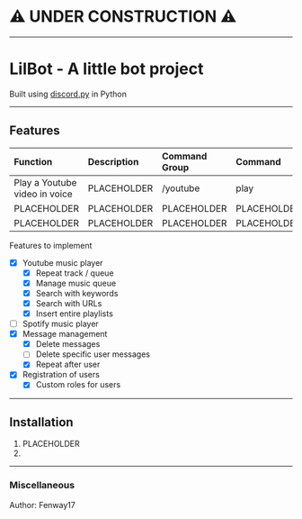 # ⚠️ UNDER CONSTRUCTION ⚠️

---

# LilBot - A little bot project

Built using [discord.py](https://github.com/Rapptz/discord.py "discord.py GitHub") in Python

---

## Features

| Function                      | Description | Command Group | Command     |
| :---------------------------- | :---------- | :------------ | :---------- |
| Play a Youtube video in voice | PLACEHOLDER | /youtube      | play        |
| PLACEHOLDER                   | PLACEHOLDER | PLACEHOLDER   | PLACEHOLDER |
| PLACEHOLDER                   | PLACEHOLDER | PLACEHOLDER   | PLACEHOLDER |

Features to implement

- [x] Youtube music player
  - [x] Repeat track / queue
  - [x] Manage music queue
  - [x] Search with keywords
  - [x] Search with URLs
  - [x] Insert entire playlists
- [ ] Spotify music player
- [x] Message management
  - [x] Delete messages
  - [ ] Delete specific user messages
  - [x] Repeat after user
- [x] Registration of users
  - [x] Custom roles for users

---

## Installation

1. PLACEHOLDER
2.

---

### Miscellaneous

Author: Fenway17
